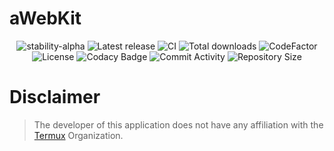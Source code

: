 # aWebKit


<p align="center">
<!-- Stability -->
<img src="https://img.shields.io/badge/stability-alpha-f4d03f.svg" alt="stability-alpha">
<!-- Latest release -->
<img src="https://img.shields.io/github/v/release/asm-01/awebkit?include_prereleases&amp;label=latest%20release" alt="Latest release">
<!-- CI -->
<img src="https://github.com/asm-01/awebkit/actions/workflows/build_debug_apk.yml/badge.svg" alt="CI">
<!-- Downloads -->
<img src="https://img.shields.io/github/downloads/asm-01/awebkit/total" alt="Total downloads">
<!-- CodeFactor -->
<img src="https://www.codefactor.io/repository/github/asm-01/awebkit/badge/main" alt="CodeFactor">
<!-- License -->
<img src="https://img.shields.io/github/license/asm-01/awebkit" alt="License">
<!-- Codacy Badge -->
<img src="https://app.codacy.com/gh/asm-01/aWebKit/dashboard?branch=main" alt="Codacy Badge">
<!-- Commit Activity -->
<img src="https://img.shields.io/github/commit-activity/m/asm-01/awebkit" alt="Commit Activity">
<!-- Repository Size -->
<img src="https://img.shields.io/github/repo-size/asm-01/awebkit" alt="Repository Size"></p>

# Disclaimer

> The developer of this application does not have any affiliation with the 
[Termux](https://github.com/termux/) Organization.